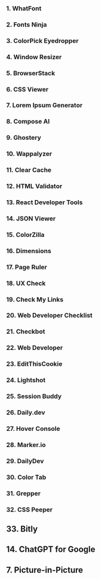
### 1. WhatFont
### 2. Fonts Ninja
### 3. ColorPick Eyedropper
### 4. Window Resizer
### 5. BrowserStack

### 6. CSS Viewer

### 7. Lorem Ipsum Generator

### 8. Compose AI

### 9. Ghostery

### 10. Wappalyzer

### 11. Clear Cache

### 12. HTML Validator

### 13. React Developer Tools

### 14. JSON Viewer

### 15. ColorZilla

### 16. Dimensions
### 17. Page Ruler

### 18. UX Check

### 19. Check My Links
### 20. Web Developer Checklist
### 21. Checkbot

### 22. Web Developer

### 23. EditThisCookie

### 24. Lightshot
### 25. Session Buddy

### 26. Daily.dev
### 27. Hover Console
### 28. Marker.io
### 29. DailyDev
### 30. Color Tab
### 31. Grepper
### 32. CSS Peeper
## 33. Bitly
## 14. ChatGPT for Google
## 7. Picture-in-Picture

